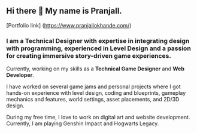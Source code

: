 ## Hi there 👋 My name is **Pranjall**. 

[Portfolio link] (https://www.pranjallokhande.com/)

### I am a Technical Designer with expertise in integrating design with programming, experienced in Level Design and a passion for creating immersive story-driven game experiences. 

Currently, working on my skills as a **Technical Game Designer** and **Web Developer**.


I have worked on several game jams and personal projects where I got hands-on experience with level design, coding and blueprints, gameplay mechanics and features, world settings, asset placements, and 2D/3D design.


During my free time, I love to work on digital art and website development. Currently, I am playing Genshin Impact and Hogwarts Legacy. 


